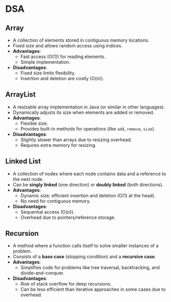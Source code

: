 # DSA

## Array
- A collection of elements stored in contiguous memory locations.
- Fixed size and allows random access using indices.
- **Advantages**:
  - Fast access (O(1)) for reading elements.
  - Simple implementation.
- **Disadvantages**:
  - Fixed size limits flexibility.
  - Insertion and deletion are costly (O(n)).

## ArrayList
- A resizable array implementation in Java (or similar in other languages).
- Dynamically adjusts its size when elements are added or removed.
- **Advantages**:
  - Flexible size.
  - Provides built-in methods for operations (like `add`, `remove`, `size`).
- **Disadvantages**:
  - Slightly slower than arrays due to resizing overhead.
  - Requires extra memory for resizing.

## Linked List
- A collection of nodes where each node contains data and a reference to the next node.
- Can be **singly linked** (one direction) or **doubly linked** (both directions).
- **Advantages**:
  - Dynamic size; efficient insertion and deletion (O(1) at the head).
  - No need for contiguous memory.
- **Disadvantages**:
  - Sequential access (O(n)).
  - Overhead due to pointers/reference storage.

## Recursion
- A method where a function calls itself to solve smaller instances of a problem.
- Consists of a **base case** (stopping condition) and a **recursive case**.
- **Advantages**:
  - Simplifies code for problems like tree traversal, backtracking, and divide-and-conquer.
- **Disadvantages**:
  - Risk of stack overflow for deep recursions.
  - Can be less efficient than iterative approaches in some cases due to overhead.

